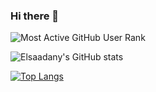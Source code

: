 
### Hi there 👋
![Most Active GitHub User Rank](https://enych6ne86o0poy.m.pipedream.net)

![Elsaadany's GitHub stats](https://github-readme-stats.vercel.app/api?username=Elsaadany427&show_icons=true&theme=midnight-purple)

[![Top Langs](https://github-readme-stats.vercel.app/api/top-langs/?username=Elsaadany427&layout=compact)](https://github.com/anuraghazra/github-readme-stats)

<!--
**Elsaadany427/Elsaadany427** is a ✨ _special_ ✨ repository because its `README.md` (this file) appears on your GitHub profile.

Here are some ideas to get you started:

- 🔭 I’m currently working on ...
- 🌱 I’m currently learning ...
- 👯 I’m looking to collaborate on ...
- 🤔 I’m looking for help with ...
- 💬 Ask me about ...
- 📫 How to reach me: ...
- 😄 Pronouns: ...
- ⚡ Fun fact: ...
-->

